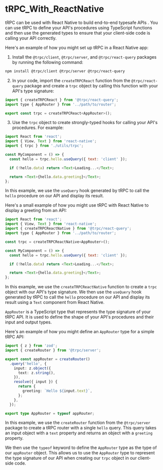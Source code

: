 # tRPC_With_ReactNative
tRPC can be used with React Native to build end-to-end typesafe APIs . You can use tRPC to define your API's procedures using TypeScript functions and then use the generated types to ensure that your client-side code is calling your API correctly.

Here's an example of how you might set up tRPC in a React Native app:

1. Install the `@trpc/client`, `@trpc/server`, and `@trpc/react-query` packages by running the following command:
```sh
npm install @trpc/client @trpc/server @trpc/react-query
```
2. In your code, import the `createTRPCReact` function from the `@trpc/react-query` package and create a `trpc` object by calling this function with your API's type signature:
```javascript
import { createTRPCReact } from '@trpc/react-query';
import type { AppRouter } from '../path/to/router';

export const trpc = createTRPCReact<AppRouter>();
```
3. Use the `trpc` object to create strongly-typed hooks for calling your API's procedures. For example:
```javascript
import React from 'react';
import { View, Text } from 'react-native';
import { trpc } from './utils/trpc';

const MyComponent = () => {
  const hello = trpc.hello.useQuery({ text: 'client' });

  if (!hello.data) return <Text>Loading...</Text>;

  return <Text>{hello.data.greeting}</Text>;
};

```

In this example, we use the `useQuery` hook generated by tRPC to call the `hello` procedure on our API and display its result.

Here's a small example of how you might use tRPC with React Native to display a greeting from an API:

```javascript
import React from 'react';
import { View, Text } from 'react-native';
import { createTRPCReactNative } from '@trpc/react-query';
import type { AppRouter } from '../path/to/router';

const trpc = createTRPCReactNative<AppRouter>();

const MyComponent = () => {
  const hello = trpc.hello.useQuery({ text: 'client' });

  if (!hello.data) return <Text>Loading...</Text>;

  return <Text>{hello.data.greeting}</Text>;
};
```

In this example, we use the `createTRPCReactNative` function to create a `trpc` object with our API's type signature. We then use the `useQuery` hook generated by tRPC to call the `hello` procedure on our API and display its result using a `Text` component from React Native.

`AppRouter` is a TypeScript type that represents the type signature of your tRPC API. It is used to define the shape of your API's procedures and their input and output types.

Here's an example of how you might define an `AppRouter` type for a simple tRPC API:

```typescript
import { z } from 'zod';
import { createRouter } from '@trpc/server';

export const appRouter = createRouter()
  .query('hello', {
    input: z.object({
      text: z.string(),
    }),
    resolve({ input }) {
      return {
        greeting: `Hello ${input.text}`,
      };
    },
  });

export type AppRouter = typeof appRouter;
```

In this example, we use the `createRouter` function from the `@trpc/server` package to create a tRPC router with a single `hello` query. This query takes an input object with a `text` property and returns an object with a `greeting` property.

We then use the `typeof` keyword to define the `AppRouter` type as the type of our `appRouter` object. This allows us to use the `AppRouter` type to represent the type signature of our API when creating our `trpc` object in our client-side code.

